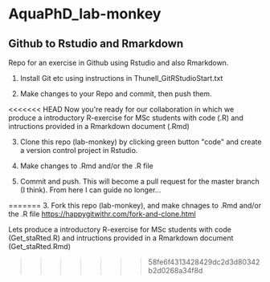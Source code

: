 # AquaPhD_lab-monkey

## Github to Rstudio and Rmarkdown

Repo for an exercise in Github using Rstudio and also Rmarkdown.

1. Install Git etc using instructions in Thunell_GitRStudioStart.txt

2. Make changes to your Repo and commit, then push them. 

<<<<<<< HEAD
Now you're ready for our collaboration in which we produce a introductory R-exercise for MSc students with code (.R) and intructions provided in a Rmarkdown document (.Rmd) 

3. Clone this repo (lab-monkey) by clicking green button "code" and create a version control project in Rstudio.

4. Make changes to .Rmd and/or the .R file

5. Commit and push. This will become a pull request for the master branch (I think). From here I can guide no longer...

=======
3. Fork this repo (lab-monkey), and make chnages to .Rmd and/or the .R file
https://happygitwithr.com/fork-and-clone.html

Lets produce a introductory R-exercise for MSc students with code (Get_staRted.R) and intructions provided in a Rmarkdown document (Get_staRted.Rmd) 
>>>>>>> 58fe6f4313428429dc2d3d80342b2d0268a34f8d


